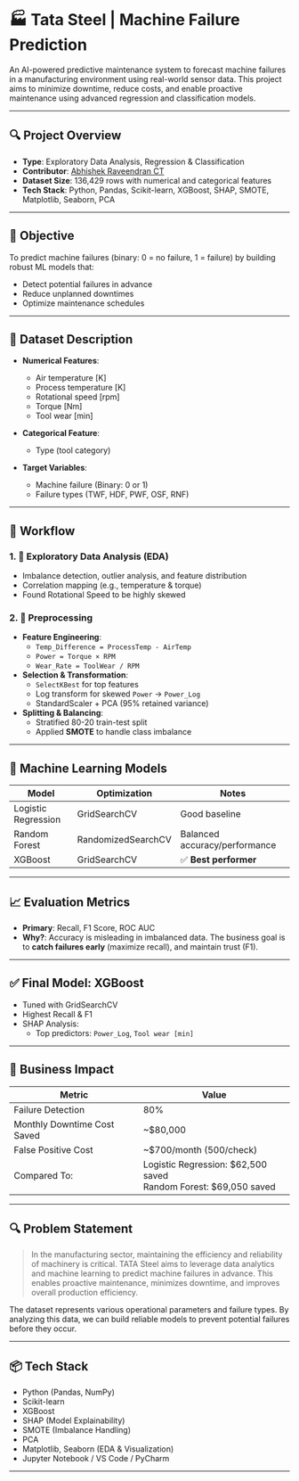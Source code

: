 # 🏭 Tata Steel | Machine Failure Prediction

An AI-powered predictive maintenance system to forecast machine failures in a manufacturing environment using real-world sensor data. This project aims to minimize downtime, reduce costs, and enable proactive maintenance using advanced regression and classification models.

---

## 🔍 Project Overview

- **Type**: Exploratory Data Analysis, Regression & Classification  
- **Contributor**: [Abhishek Raveendran CT](https://github.com/AbhishekRaveendran)  
- **Dataset Size**: 136,429 rows with numerical and categorical features  
- **Tech Stack**: Python, Pandas, Scikit-learn, XGBoost, SHAP, SMOTE, Matplotlib, Seaborn, PCA  

---

## 🎯 Objective

To predict machine failures (binary: 0 = no failure, 1 = failure) by building robust ML models that:
- Detect potential failures in advance
- Reduce unplanned downtimes
- Optimize maintenance schedules

---

## 📂 Dataset Description

- **Numerical Features**:  
  - Air temperature [K]  
  - Process temperature [K]  
  - Rotational speed [rpm]  
  - Torque [Nm]  
  - Tool wear [min]

- **Categorical Feature**:  
  - Type (tool category)

- **Target Variables**:  
  - Machine failure (Binary: 0 or 1)  
  - Failure types (TWF, HDF, PWF, OSF, RNF)

---

## 🧪 Workflow

### 1. 🧭 Exploratory Data Analysis (EDA)
- Imbalance detection, outlier analysis, and feature distribution  
- Correlation mapping (e.g., temperature & torque)  
- Found Rotational Speed to be highly skewed

### 2. 🧹 Preprocessing
- **Feature Engineering**:  
  - `Temp_Difference = ProcessTemp - AirTemp`  
  - `Power = Torque × RPM`  
  - `Wear_Rate = ToolWear / RPM`
- **Selection & Transformation**:  
  - `SelectKBest` for top features  
  - Log transform for skewed `Power` → `Power_Log`  
  - StandardScaler + PCA (95% retained variance)
- **Splitting & Balancing**:  
  - Stratified 80-20 train-test split  
  - Applied **SMOTE** to handle class imbalance

---

## 🤖 Machine Learning Models

| Model              | Optimization       | Notes                          |
|-------------------|--------------------|--------------------------------|
| Logistic Regression | GridSearchCV       | Good baseline                  |
| Random Forest       | RandomizedSearchCV | Balanced accuracy/performance |
| XGBoost             | GridSearchCV       | ✅ **Best performer**          |

---

## 📈 Evaluation Metrics

- **Primary**: Recall, F1 Score, ROC AUC  
- **Why?**: Accuracy is misleading in imbalanced data. The business goal is to **catch failures early** (maximize recall), and maintain trust (F1).

---

## ✅ Final Model: XGBoost

- Tuned with GridSearchCV  
- Highest Recall & F1  
- SHAP Analysis:  
  - Top predictors: `Power_Log`, `Tool wear [min]`

---

## 💼 Business Impact

| Metric            | Value                         |
|------------------|-------------------------------|
| Failure Detection | 80%                           |
| Monthly Downtime Cost Saved | ~$80,000                |
| False Positive Cost | ~$700/month (500/check)     |
| Compared To:     | Logistic Regression: $62,500 saved <br> Random Forest: $69,050 saved |

---

## 🔍 Problem Statement

> In the manufacturing sector, maintaining the efficiency and reliability of machinery is critical. TATA Steel aims to leverage data analytics and machine learning to predict machine failures in advance. This enables proactive maintenance, minimizes downtime, and improves overall production efficiency.

The dataset represents various operational parameters and failure types. By analyzing this data, we can build reliable models to prevent potential failures before they occur.

---

## 📦 Tech Stack

- Python (Pandas, NumPy)
- Scikit-learn
- XGBoost
- SHAP (Model Explainability)
- SMOTE (Imbalance Handling)
- PCA
- Matplotlib, Seaborn (EDA & Visualization)
- Jupyter Notebook / VS Code / PyCharm

---

